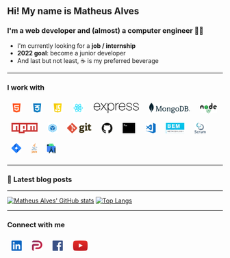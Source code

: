 
## Hi! My name is **Matheus Alves**

### I'm a web developer and (almost) a computer engineer 👨‍🎓

- I'm currently looking for a **job / internship**
- **2022 goal**: become a junior developer
- And last but not least, ☕️ is my preferred beverage

---

### I work with

[<img src="./src/common/images/html.png" style="height: 24px; padding: 10px; display: inline">][html]
[<img src="./src/common/images/css.png" style="height: 24px; padding: 10px; display: inline">][css]
[<img src="./src/common/images/javascript.png" style="height: 24px; padding: 10px">][javascript]
[<img src="./src/common/images/react.png" style="height: 24px; padding: 10px">][react]
[<img src="./src/common/images/express.png" style="height: 24px; padding: 10px">][express]
[<img src="./src/common/images/mongodb.svg" style="height: 24px; padding: 10px">][mongodb]
[<img src="./src/common/images/node.png" style="height: 24px; padding: 10px">][node]
[<img src="./src/common/images/npm.svg" style="height: 24px; padding: 10px">][npm]
[<img src="./src/common/images/webpack.svg" style="height: 24px; padding: 10px">][webpack]
[<img src="./src/common/images/git.svg" style="height: 24px; padding: 10px">][git]
[<img src="./src/common/images/github.svg" style="height: 24px; padding: 10px">][github]
[<img src="./src/common/images/terminal.svg" style="height: 24px; padding: 10px">][terminal]
[<img src="./src/common/images/vs-code.svg" style="height: 24px; padding: 10px">][vs-code]
[<img src="./src/common/images/bem.png" style="height: 24px; padding: 10px">][bem]
[<img src="./src/common/images/scrum.png" style="height: 24px; padding: 10px">][scrum]
[<img src="./src/common/images/jira.svg" style="height: 24px; padding: 10px">][jira]
[<img src="./src/common/images/java.png" style="height: 24px; padding: 10px">][java]
[<img src="./src/common/images/android-studio.png" style="height: 24px; padding: 10px">][android-studio]

---

### 📒 Latest blog posts

<!-- BLOG-POST-LIST:START -->
<!-- BLOG-POST-LIST:END -->

---

[![Matheus Alves' GitHub stats](https://github-readme-stats.vercel.app/api?username=matheus4lves)](https://github.com/anuraghazra/github-readme-stats)
[![Top Langs](https://github-readme-stats.vercel.app/api/top-langs/?username=matheus4lves&layout=compact&langs_count=10)](https://github.com/anuraghazra/github-readme-stats)

---

### Connect with me

[<img src="./src/common/images/linkedin.svg" style="height: 24px; padding: 10px">][linkedin]
[<img src="./src/common/images/parler.svg" style="height: 24px; padding: 10px">][parler]
[<img src="./src/common/images/facebook.svg" style="height: 24px; padding: 10px">][facebook]
[<img src="./src/common/images/youtube.svg" style="height: 24px; padding: 10px">][youtube]

[html]: https://www.w3schools.com/html/default.asp
[css]: https://www.w3schools.com/css/default.asp
[javascript]: https://www.w3schools.com/html/default.asp
[react]: https://reactjs.org/
[express]: https://expressjs.com/pt-br/
[mongodb]: https://www.mongodb.com/
[node]: https://nodejs.org/en/
[npm]: https://www.npmjs.com/
[webpack]: https://webpack.js.org/
[git]: https://git-scm.com/
[github]: https://github.com/
[terminal]: https://ubuntu.com/tutorials/command-line-for-beginners#1-overview
[vs-code]: https://code.visualstudio.com/
[bem]: https://en.bem.info/methodology/
[scrum]: https://www.scrum.org/
[jira]: https://www.atlassian.com/br/software/jira
[java]: https://www.java.com/en/
[android-studio]: https://developer.android.com/studio?hl=pt&gclsrc=aw.ds&gclid=CjwKCAiA1uKMBhAGEiwAxzvX9343V_0TbPKa7TWIGfHwtQJwx69fJ2SwEG1N-Z_URuZfWX43w_0ZohoC11sQAvD_BwE
[linkedin]: https://www.linkedin.com/in/matheus4lves/
[parler]: https://parler.com/user/matheus4lves
[facebook]: https://www.facebook.com/profile.php?id=100003877646753
[youtube]: https://www.youtube.com/channel/UCOzFvIjNQ_h3nKWik71CTCQ